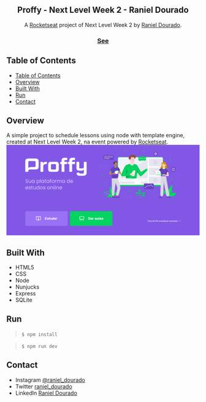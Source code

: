 <!-- Please update value in the {}  -->

<h2 align="center">Proffy - Next Level Week 2 - Raniel Dourado</h2>

<div align="center">
   A <a href="https://rocketseat.com.br/" target="_blank">Rocketseat</a> project of Next Level Week 2 by <a href="https://instagram.com/raniel_dourado" target="_blank">Raniel Dourado</a>.
</div>

<div align="center">
  <h3>
    <a href="https://proffy-app-nodejs.herokuapp.com/" target="_blank">
      See
    </a>
  </h3>
</div>

<!-- TABLE OF CONTENTS -->

## Table of Contents
- [Table of Contents](#table-of-contents)
- [Overview](#overview)
- [Built With](#built-with)
- [Run](#run)
- [Contact](#contact)


<!-- OVERVIEW -->

## Overview
A simple project to schedule lessons using node with template engine, created at Next Level Week 2, na event powered by [Rocketseat](https://rocketseat.com.br/).
![screenshot](/index-overview.png)


## Built With

<!-- This section should list any major frameworks that you built your project using. Here are a few examples.-->

- HTML5
- CSS
- Node
- Nunjucks
- Express
- SQLite

## Run

> ```$ npm install ```

> ```$ npm run dev ``` 

## Contact
- Instagram [@raniel_dourado](https://www.instagram.com/raniel_dourado/)
- Twitter [raniel_dourado](https://twitter.com/raniel_dourado)
- LinkedIn [Raniel Dourado](https://www.linkedin.com/in/raniel-dourado)
